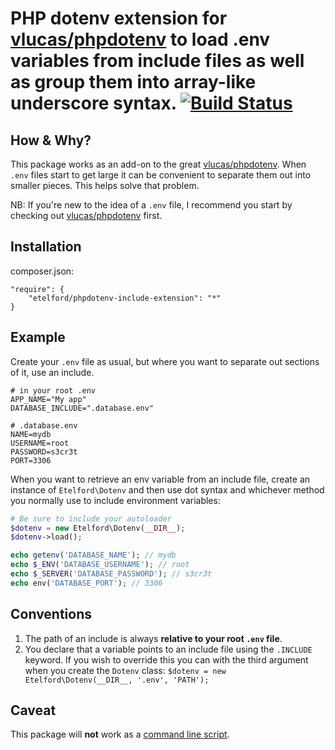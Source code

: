 PHP dotenv extension for [vlucas/phpdotenv](https://github.com/vlucas/phpdotenv) to load .env variables from include files as well as group them into array-like underscore syntax. [![Build Status](https://travis-ci.org/etelford/phpdotenv-include-extension.svg?branch=master)](https://travis-ci.org/etelford/phpdotenv-include-extension)
=========

How &amp; Why?
----

This package works as an add-on to the great [vlucas/phpdotenv](https://github.com/vlucas/phpdotenv). When `.env` files start to get large it can be convenient to separate them out into smaller pieces. This helps solve that problem.

NB: If you're new to the idea of a `.env` file, I recommend you start by checking out [vlucas/phpdotenv](https://github.com/vlucas/phpdotenv) first.

Installation
------------

composer.json:

    "require": {
        "etelford/phpdotenv-include-extension": "*"
    }

Example
-------

Create your `.env` file as usual, but where you want to separate out sections of it, use an include.

```shell
# in your root .env
APP_NAME="My app"
DATABASE_INCLUDE=".database.env"

# .database.env
NAME=mydb
USERNAME=root
PASSWORD=s3cr3t
PORT=3306
```

When you want to retrieve an env variable from an include file, create an instance of `Etelford\Dotenv` and then use dot syntax and whichever method you normally use to include environment variables:

```php
# Be sure to include your autoloader
$dotenv = new Etelford\Dotenv(__DIR__);
$dotenv->load();

echo getenv('DATABASE_NAME'); // mydb
echo $_ENV('DATABASE_USERNAME'); // root
echo $_SERVER('DATABASE_PASSWORD'); // s3cr3t
echo env('DATABASE_PORT'); // 3306
```

Conventions
-----------

1. The path of an include is always **relative to your root `.env` file**.
1. You declare that a variable points to an include file using the `.INCLUDE` keyword. If you wish to override this you can with the third argument when you create the `Dotenv` class: `$dotenv = new Etelford\Dotenv(__DIR__, '.env', 'PATH');`

Caveat
------

This package will **not** work as a [command line script](https://github.com/vlucas/phpdotenv#command-line-scripts).